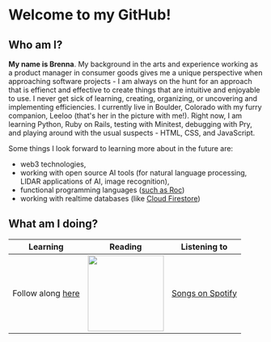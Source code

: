 # Welcome to my GitHub!

## **Who am I?**

**My name is Brenna**. My background in the arts and experience working as a product manager in consumer goods gives me a unique perspective when approaching software projects - I am always on the hunt for an approach that is effienct and effective to create things that are intuitive and enjoyable to use. I never get sick of learning, creating, organizing, or uncovering and implementing efficiencies. I currently live in Boulder, Colorado with my furry companion, Leeloo (that's her in the picture with me!). Right now, I am learning Python, Ruby on Rails, testing with Minitest, debugging with Pry, and playing around with the usual suspects - HTML, CSS, and JavaScript. 

Some things I look forward to learning more about in the future are:
- web3 technologies, 
- working with open source AI tools (for natural language processing, LIDAR applications of AI, image recognition),
- functional programming languages ([such as Roc](https://www.roc-lang.org/))
- working with realtime databases (like [Cloud Firestore](https://firebase.google.com/docs/firestore))

## **What am I doing?**

| Learning    | Reading     | Listening to |
| ----------- | ----------- | ------------ |
| Follow along [here](https://github.com/stars/brennacodes/lists/turing-mod-0)   | [<img src="https://i.gr-assets.com/images/S/compressed.photo.goodreads.com/books/1412064931l/23168817.jpg" width=150/>](https://en.wikipedia.org/wiki/The_Dark_Forest)       | [Songs on Spotify](https://open.spotify.com/embed/playlist/5iKS25U1YVt4driqyGNKcV?utm_source=generator) |



<!--
**brennacodes/brennacodes** is a ✨ _special_ ✨ repository because its `README.md` (this file) appears on your GitHub profile.

Here are some ideas to get you started:

- 🔭 I’m currently working on ...
- 🌱 I’m currently learning ...
- 👯 I’m looking to collaborate on ...
- 🤔 I’m looking for help with ...
- 💬 Ask me about ...
- 📫 How to reach me: ...
- 😄 Pronouns: ...
- ⚡ Fun fact: ...
-->
